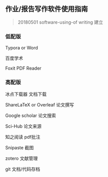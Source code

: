 ## 作业/报告写作软件使用指南

> 20180501 software-using-of writing 建立

### 低配版

Typora or Word

百度学术

Foxit PDF Reader

### 高配版

冰点下载器 文档下载

ShareLaTeX or Overleaf 论文撰写

Google scholar 论文搜索

Sci-Hub 论文来源

知之阅读 pdf批注

Snipaste 截图

zotero 文献管理

git 文档/代码存档